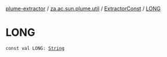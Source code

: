 [plume-extractor](../../index.md) / [za.ac.sun.plume.util](../index.md) / [ExtractorConst](index.md) / [LONG](./-l-o-n-g.md)

# LONG

`const val LONG: `[`String`](https://kotlinlang.org/api/latest/jvm/stdlib/kotlin/-string/index.html)